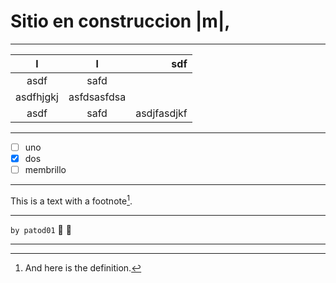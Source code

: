 # Sitio en construccion |m|,

---

| l | l | sdf
:---:|:---:|---:
| asdf | safd |
| asdfhjgkj| asfdsasfdsa |
| asdf | safd|asdjfasdjkf

---

- [ ]  uno
- [x]  dos
- [ ] membrillo

---

This is a text with a
footnote[^1].

[^1]: And here is the definition.

---

`by patod01` :ghost: :ghost:

---
